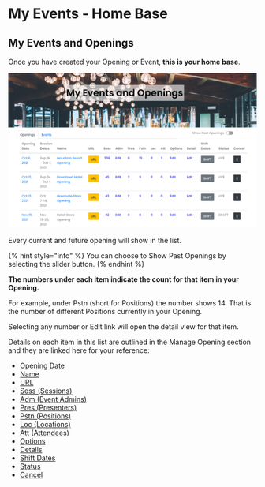 # My Events - Home Base

## My Events and Openings <a href="my-events-openings" id="my-events-openings"></a>

Once you have created your Opening or Event, **this is your home base**.

![My Events and Openings](../../.gitbook/assets/myevents.png)

Every current and future opening will show in the list.

{% hint style="info" %}
You can choose to Show Past Openings by selecting the slider button.
{% endhint %}

**The numbers under each item indicate the count for that item in your Opening.**

For example, under Pstn (short for Positions) the number shows 14.  That is the number of different Positions currently in your Opening.

Selecting any number or Edit link will open the detail view for that item.

Details on each item in this list are outlined in the Manage Opening section and they are linked here for your reference:

* [Opening Date](../manage-opening.md#shift-opening-date-only)
* [Name](./#view-my-opening-online)
* [URL](../manage-opening.md#view-url)
* [Sess (Sessions)](../manage-opening.md#manage-sessions)
* [Adm (Event Admins)](../manage-opening.md#event-admins)
* [Pres (Presenters)](../manage-opening.md#presenters)
* [Pstn (Positions)](../manage-opening.md#positions)
* [Loc (Locations)](../manage-opening.md#locations)
* [Att (Attendees)](../manage-opening.md#attendees)
* [Options](../manage-opening.md#options)
* [Details](../manage-opening.md#details)
* [Shift Dates](../manage-opening.md#shift-dates)
* [Status](../manage-opening.md#status)
* [Cancel](../manage-opening.md#cancel)

